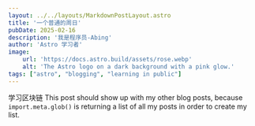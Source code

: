 ```yaml
---
layout: ../../layouts/MarkdownPostLayout.astro
title: '一个普通的周日'
pubDate: 2025-02-16
description: '我是程序员-Abing'
author: 'Astro 学习者'
image:
    url: 'https://docs.astro.build/assets/rose.webp'
    alt: 'The Astro logo on a dark background with a pink glow.'
tags: ["astro", "blogging", "learning in public"]
---
```


学习区块链
This post should show up with my other blog posts, because `import.meta.glob()` is returning a list of all my posts in order to create my list.
